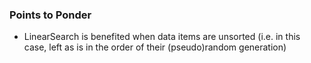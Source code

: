 ### Points to Ponder

- LinearSearch is benefited when data items are unsorted (i.e. in this case, left as is in the order of their (pseudo)random generation)